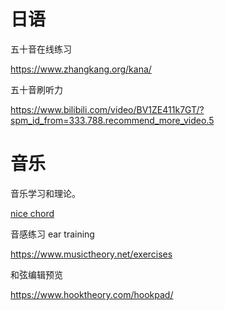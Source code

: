 # 日语

五十音在线练习

https://www.zhangkang.org/kana/

五十音刷听力

https://www.bilibili.com/video/BV1ZE411k7GT/?spm_id_from=333.788.recommend_more_video.5

# 音乐

音乐学习和理论。

[nice chord](https://wiki.nicechord.com/index.php/%e5%8d%81%e5%88%86%e9%90%98%e4%bb%a5%e5%85%a7%ef%bc%8c%e4%b8%80%e6%ac%a1%e6%90%9e%e6%87%82%e6%89%80%e6%9c%89%e7%9a%84%e7%8f%be%e4%bb%a3%e5%92%8c%e5%bc%a6%e4%bb%a3%e8%99%9f%ef%bc%81)

音感练习
ear training

https://www.musictheory.net/exercises

和弦编辑预览

https://www.hooktheory.com/hookpad/

